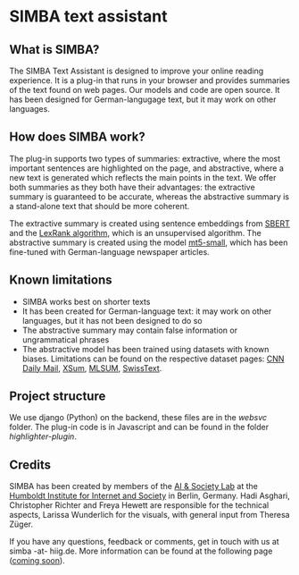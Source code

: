 # SIMBA text assistant

## What is SIMBA?

The SIMBA Text Assistant is designed to improve your online reading experience. It is a plug-in that runs in your browser and provides summaries of the text found on web pages. Our models and code are open source. It has been designed for German-langugage text, but it may work on other languages.

## How does SIMBA work?

The plug-in supports two types of summaries: extractive, where the most important sentences are highlighted on the page, and abstractive, where a new text is generated which reflects the main points in the text. 
We offer both summaries as they both have their advantages: the extractive summary is guaranteed to be accurate, whereas the abstractive summary is a stand-alone text that should be more coherent.

The extractive summary is created using sentence embeddings from [SBERT](https://sbert.net/) and the [LexRank algorithm](https://github.com/crabcamp/lexrank/tree/dev), which is an unsupervised algorithm. The abstractive summary is created using the model [mt5-small](https://huggingface.co/T-Systems-onsite/mt5-small-sum-de-en-v2), which has been fine-tuned with German-language newspaper articles.

## Known limitations

- SIMBA works best on shorter texts
- It has been created for German-language text: it may work on other languages, but it has not been designed to do so
- The abstractive summary may contain false information or ungrammatical phrases
- The abstractive model has been trained using datasets with known biases. Limitations can be found on the respective dataset pages: [CNN Daily Mail](https://huggingface.co/datasets/cnn_dailymail), [XSum](https://huggingface.co/datasets/xsum), [MLSUM](https://huggingface.co/datasets/mlsum), [SwissText](https://www.swisstext.org/2019/shared-task/german-text-summarization-challenge.html).

## Project structure

We use django (Python) on the backend, these files are in the *websvc* folder. The plug-in code is in Javascript and can be found in the folder *highlighter-plugin*.

## Credits

SIMBA has been created by members of the [AI & Society Lab](https://www.hiig.de/en/research/ai-and-society-lab/) at the [Humboldt Institute for Internet and Society](https://www.hiig.de/en/) in Berlin, Germany.
Hadi Asghari, Christopher Richter and Freya Hewett are responsible for the technical aspects, Larissa Wunderlich for the visuals, with general input from Theresa Züger.

If you have any questions, feedback or comments, get in touch with us at simba -at- hiig.de. More information can be found at the following page ([coming soon](https://publicinterest.ai/)).

